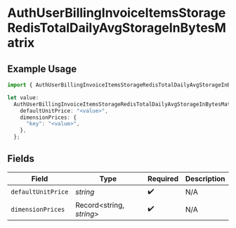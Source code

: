 # AuthUserBillingInvoiceItemsStorageRedisTotalDailyAvgStorageInBytesMatrix

## Example Usage

```typescript
import { AuthUserBillingInvoiceItemsStorageRedisTotalDailyAvgStorageInBytesMatrix } from "@vercel/sdk/models/components/authuser.js";

let value:
  AuthUserBillingInvoiceItemsStorageRedisTotalDailyAvgStorageInBytesMatrix = {
    defaultUnitPrice: "<value>",
    dimensionPrices: {
      "key": "<value>",
    },
  };
```

## Fields

| Field                    | Type                     | Required                 | Description              |
| ------------------------ | ------------------------ | ------------------------ | ------------------------ |
| `defaultUnitPrice`       | *string*                 | :heavy_check_mark:       | N/A                      |
| `dimensionPrices`        | Record<string, *string*> | :heavy_check_mark:       | N/A                      |